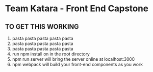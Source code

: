 # Team Katara - Front End Capstone

## TO GET THIS WORKING

1. pasta pasta pasta pasta pasta
2. pasta pasta pasta pasta pasta
3. pasta pasta pasta pasta pasta
1. run npm install on in the root directory
2. npm run server will bring the server online at localhost:3000
3. npm webpack will build your front-end components as you work